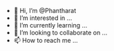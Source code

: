 - 👋 Hi, I’m @Phantharat
- 👀 I’m interested in ...
- 🌱 I’m currently learning ...
- 💞️ I’m looking to collaborate on ...
- 📫 How to reach me ...

<!---
Phantharat/Phantharat is a ✨ special ✨ repository because its `README.md` (this file) appears on your GitHub profile.
You can click the Preview link to take a look at your changes.
--->
